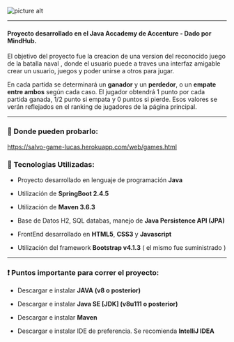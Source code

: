 ![picture alt](https://raw.githubusercontent.com/nachocastineira/Salvo/master/src/main/resources/static/web/img/salvobn_2.png)

------------------------------------

#### Proyecto desarrollado en el Java Accademy de Accenture - Dado por MindHub. 
 
 El objetivo del proyecto fue la creacion de una version del reconocido juego de la batalla naval , donde el usuario puede a traves una interfaz amigable crear un usuario, juegos y poder unirse a otros para jugar. 

En cada partida se determinará un __ganador__ y un __perdedor__, o un __empate entre ambos__ según cada caso. El jugador obtendrá 1 punto por cada partida ganada, 1/2 punto si empata y 0 puntos si pierde. Esos valores se verán reflejados en el ranking de jugadores de la página principal. 

------------------------------------
### :rocket:	 Donde pueden probarlo: ####

https://salvo-game-lucas.herokuapp.com/web/games.html


### :wrench: Tecnologias Utilizadas: ####

* Proyecto desarrollado en lenguaje de programación __Java__

* Utilización de __SpringBoot 2.4.5__

* Utilización de __Maven 3.6.3__

* Base de Datos H2, SQL databas, manejo de __Java Persistence API (JPA)__

* FrontEnd desarrollado en __HTML5__, __CSS3__ y __Javascript__

* Utilización del framework __Bootstrap v4.1.3__ ( el mismo fue suministrado )
------------------------------------
 ### :exclamation: Puntos importante para correr el proyecto:
  
* Descargar e instalar __JAVA (v8 o posterior)__

* Descargar e instalar __Java SE [JDK] (v8u111 o posterior)__

* Descargar e instalar __Maven__
  
* Descargar e instalar IDE de preferencia. Se recomienda __IntelliJ IDEA__



    
